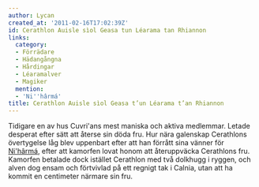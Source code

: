 ```yaml
---
author: Lycan
created_at: '2011-02-16T17:02:39Z'
id: Cerathlon Auisle sìol Geasa tun Léarama tan Rhiannon
links:
  category:
  - Förrädare
  - Hädangångna
  - Hårdingar
  - Léaramalver
  - Magiker
  mention:
  - 'Ni''hârmá'
title: Cerathlon Auisle sìol Geasa t’un Léarama t’an Rhiannon
---
```


Tidigare en av hus Cuvri'ans mest maniska och aktiva medlemmar. Letade desperat efter sätt att
återse sin döda fru. Hur nära galenskap Cerathlons övertygelse låg blev uppenbart efter att han
förrått sina vänner för [Ni'hârmá], efter att kamorfen lovat honom att återuppväcka Cerathlons fru.
Kamorfen betalade dock istället Cerathlon med två dolkhugg i ryggen, och alven dog ensam och
förtvivlad på ett regnigt tak i Calnia, utan att ha kommit en centimeter närmare sin fru.

  [Ni'hârmá]: Nihârmá